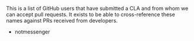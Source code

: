This is a list of GitHub users that have submitted a CLA and from whom we can
accept pull requests. It exists to be able to cross-reference these names
against PRs received from developers.

* notmessenger
